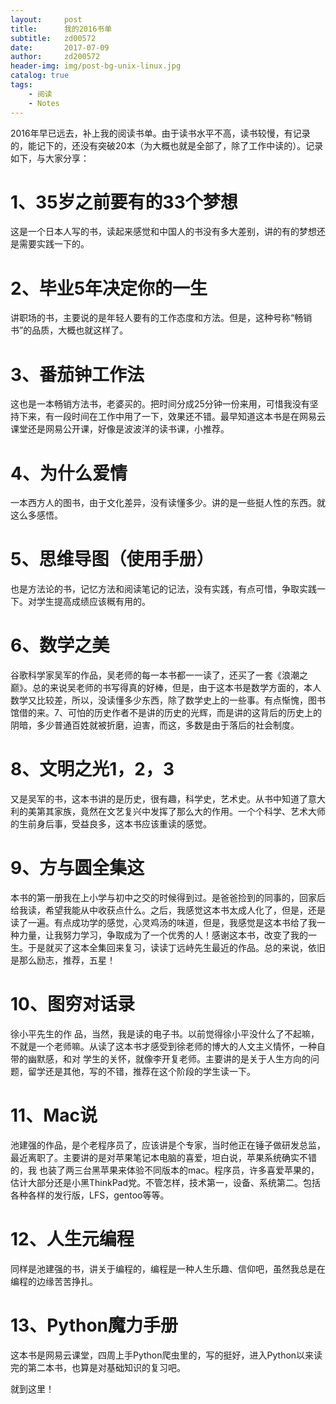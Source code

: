 ```yaml
---
layout:     post
title:      我的2016书单
subtitle:   zd00572
date:       2017-07-09
author:     zd200572
header-img: img/post-bg-unix-linux.jpg
catalog: true
tags:
    - 阅读
    - Notes
---
```

2016年早已远去，补上我的阅读书单。由于读书水平不高，读书较慢，有记录的，能记下的，还没有突破20本（为大概也就是全部了，除了工作中读的）。记录如下，与大家分享：

# 1、35岁之前要有的33个梦想

这是一个日本人写的书，读起来感觉和中国人的书没有多大差别，讲的有的梦想还是需要实践一下的。

# 2、毕业5年决定你的一生

讲职场的书，主要说的是年轻人要有的工作态度和方法。但是，这种号称“畅销书”的品质，大概也就这样了。

# 3、番茄钟工作法

这也是一本畅销方法书，老婆买的。把时间分成25分钟一份来用，可惜我没有坚持下来，有一段时间在工作中用了一下，效果还不错。最早知道这本书是在网易云课堂还是网易公开课，好像是波波洋的读书课，小推荐。

# 4、为什么爱情

一本西方人的图书，由于文化差异，没有读懂多少。讲的是一些挺人性的东西。就这么多感悟。

# 5、思维导图（使用手册）

也是方法论的书，记忆方法和阅读笔记的记法，没有实践，有点可惜，争取实践一下。对学生提高成绩应该穊有用的。

# 6、数学之美

谷歌科学家吴军的作品，吴老师的每一本书都一一读了，还买了一套《浪潮之巅》。总的来说吴老师的书写得真的好棒，但是，由于这本书是数学方面的，本人数学又比较差，所以，没读懂多少东西，除了数学史上的一些事。有点惭愧，图书馆借的来。7、可怕的历史作者不是讲的历史的光辉，而是讲的这背后的历史上的阴暗，多少普通百姓就被折磨，迫害，而这，多数是由于落后的社会制度。

# 8、文明之光1，2，3

又是吴军的书，这本书讲的是历史，很有趣，科学史，艺术史。从书中知道了意大利的美第其家族，竟然在文艺复兴中发挥了那么大的作用。一个个科学、艺术大师的生前身后事，受益良多，这本书应该重读的感觉。

# 9、方与圆全集这

本书的第一册我在上小学与初中之交的时候得到过。是爸爸捡到的同事的，回家后给我读，希望我能从中收获点什么。之后，我感觉这本书太成人化了，但是，还是 读了一遍。有点成功学的感觉，心灵鸡汤的味道，但是，我感觉是这本书给了我一种力量，让我努力学习，争取成为了一个优秀的人！感谢这本书，改变了我的一 生。于是就买了这本全集回来复习，读读丁远峙先生最近的作品。总的来说，依旧是那么励志，推荐，五星！

# 10、图穷对话录

徐小平先生的作 品，当然，我是读的电子书。以前觉得徐小平没什么了不起嘛，不就是一个老师嘛。从读了这本书才感受到徐老师的博大的人文主义情怀，一种自带的幽默感，和对 学生的关怀，就像李开复老师。主要讲的是关于人生方向的问题，留学还是其他，写的不错，推荐在这个阶段的学生读一下。

# 11、Mac说

池建强的作品，是个老程序员了，应该讲是个专家，当时他正在锤子做研发总监，最近离职了。主要讲的是对苹果笔记本电脑的喜爱，坦白说，苹果系统确实不错的，我 也装了两三台黑苹果来体验不同版本的mac。程序员，许多喜爱苹果的，估计大部分还是小黑ThinkPad党。不管怎样，技术第一，设备、系统第二。包括 各种各样的发行版，LFS，gentoo等等。

# 12、人生元编程

同样是池建强的书，讲关于编程的，编程是一种人生乐趣、信仰吧，虽然我总是在编程的边缘苦苦挣扎。

# 13、Python魔力手册

这本书是网易云课堂，四周上手Python爬虫里的，写的挺好，进入Python以来读完的第二本书，也算是对基础知识的复习吧。

就到这里！
